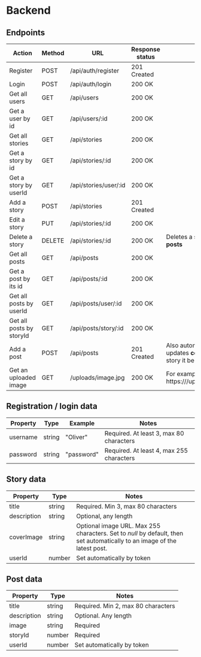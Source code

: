 # Backend

## Endpoints

Action | Method | URL | Response status | Notes
------------ | ------------- | ------------ | ------------ | --------------
Register | POST | /api/auth/register | 201 Created
Login | POST | /api/auth/login | 200 OK
Get all users | GET | /api/users | 200 OK
Get a user by id | GET | /api/users/:id | 200 OK
Get all stories | GET | /api/stories | 200 OK
Get a story by id | GET | /api/stories/:id | 200 OK
Get a story by userId | GET | /api/stories/user/:id | 200 OK
Add a story | POST | /api/stories | 201 Created
Edit a story | PUT | /api/stories/:id | 200 OK
Delete a story | DELETE | /api/stories/:id | 200 OK | Deletes a story __and all its posts__
Get all posts | GET | /api/posts | 200 OK
Get a post by its id | GET | /api/posts/:id | 200 OK
Get all posts by userId | GET | /api/posts/user/:id | 200 OK
Get all posts by storyId | GET | /api/posts/story/:id | 200 OK
Add a post | POST | /api/posts | 201 Created | Also automatically updates __coverImage__ of a story it belongs to.
Get an uploaded image | GET | /uploads/image.jpg | 200 OK | For example: https://<backend url>/uploads/image.jpg



## Registration / login data
Property | Type | Example | Notes
------------ | ------------- | ------------ | ------------
username | string | "Oliver" | Required. At least 3, max 80 characters
password | string | "password" | Required. At least 4, max 255 characters


## Story data
Property | Type | Notes
------------ | ------------- | ------------
title | string | Required. Min 3, max 80 characters
description | string | Optional, any length
coverImage | string | Optional image URL. Max 255 characters. Set to *null* by default, then set automatically to an image of the latest post.
userId | number | Set automatically by token


## Post data
Property | Type | Notes
------------ | ------------- | ------------
title | string | Required. Min 2, max 80 characters
description | string | Optional. Any length
image | string | Required
storyId | number | Required
userId | number | Set automatically by token